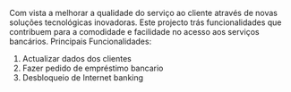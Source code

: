 Com vista a melhorar a qualidade do serviço ao cliente através de novas soluções tecnológicas inovadoras. Este projecto trás funcionalidades que contribuem para a comodidade e facilidade no acesso aos serviços bancários.
Principais Funcionalidades:
1. Actualizar dados dos clientes
2. Fazer pedido de empréstimo bancario
3. Desbloqueio de Internet banking